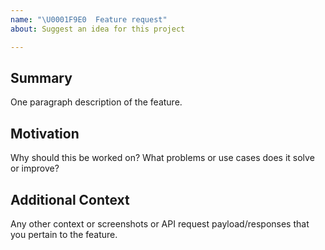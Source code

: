 ```yaml
---
name: "\U0001F9E0  Feature request"
about: Suggest an idea for this project

---
```


<!--

Do you want to ask a question? Are you looking for support? The Sentry message
board is the best place for getting support: https://forum.sentry.io

Also note that the Sentry team has finite resources and priorities that are not
always visible on GitHub. If your issue doesn't align with our priorities it's
unlikely it will be worked on. If we're interested in a particular feature however,
we'll follow up and ask you to submit an RFC to talk about it in more detail.

-->

## Summary

One paragraph description of the feature.

## Motivation

Why should this be worked on? What problems or use cases does it solve or
improve?

## Additional Context

Any other context or screenshots or API request payload/responses that you
pertain to the feature.
